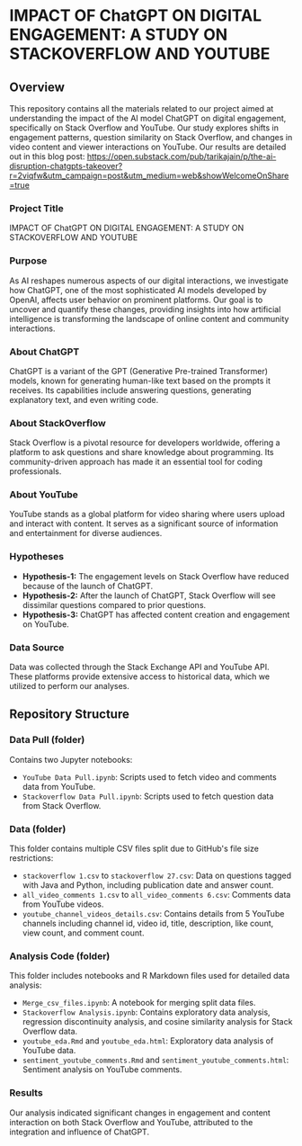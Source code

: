# IMPACT OF ChatGPT ON DIGITAL ENGAGEMENT: A STUDY ON STACKOVERFLOW AND YOUTUBE

## Overview

This repository contains all the materials related to our project aimed at understanding the impact of the AI model ChatGPT on digital engagement, specifically on Stack Overflow and YouTube. Our study explores shifts in engagement patterns, question similarity on Stack Overflow, and changes in video content and viewer interactions on YouTube. Our results are detailed out in this blog post: https://open.substack.com/pub/tarikajain/p/the-ai-disruption-chatgpts-takeover?r=2viqfw&utm_campaign=post&utm_medium=web&showWelcomeOnShare=true

### Project Title
IMPACT OF ChatGPT ON DIGITAL ENGAGEMENT: A STUDY ON STACKOVERFLOW AND YOUTUBE

### Purpose
As AI reshapes numerous aspects of our digital interactions, we investigate how ChatGPT, one of the most sophisticated AI models developed by OpenAI, affects user behavior on prominent platforms. Our goal is to uncover and quantify these changes, providing insights into how artificial intelligence is transforming the landscape of online content and community interactions.

### About ChatGPT
ChatGPT is a variant of the GPT (Generative Pre-trained Transformer) models, known for generating human-like text based on the prompts it receives. Its capabilities include answering questions, generating explanatory text, and even writing code.

### About StackOverflow
Stack Overflow is a pivotal resource for developers worldwide, offering a platform to ask questions and share knowledge about programming. Its community-driven approach has made it an essential tool for coding professionals.

### About YouTube
YouTube stands as a global platform for video sharing where users upload and interact with content. It serves as a significant source of information and entertainment for diverse audiences.

### Hypotheses
- **Hypothesis-1:** The engagement levels on Stack Overflow have reduced because of the launch of ChatGPT.
- **Hypothesis-2:** After the launch of ChatGPT, Stack Overflow will see dissimilar questions compared to prior questions.
- **Hypothesis-3:** ChatGPT has affected content creation and engagement on YouTube.

### Data Source
Data was collected through the Stack Exchange API and YouTube API. These platforms provide extensive access to historical data, which we utilized to perform our analyses.

## Repository Structure

### Data Pull (folder)
Contains two Jupyter notebooks:
- `YouTube Data Pull.ipynb`: Scripts used to fetch video and comments data from YouTube.
- `Stackoverflow Data Pull.ipynb`: Scripts used to fetch question data from Stack Overflow.

### Data (folder)
This folder contains multiple CSV files split due to GitHub's file size restrictions:
- `stackoverflow 1.csv` to `stackoverflow 27.csv`: Data on questions tagged with Java and Python, including publication date and answer count.
- `all_video_comments 1.csv` to `all_video_comments 6.csv`: Comments data from YouTube videos.
- `youtube_channel_videos_details.csv`: Contains details from 5 YouTube channels including channel id, video id, title, description, like count, view count, and comment count.

### Analysis Code (folder)
This folder includes notebooks and R Markdown files used for detailed data analysis:
- `Merge_csv_files.ipynb`: A notebook for merging split data files.
- `Stackoverflow Analysis.ipynb`: Contains exploratory data analysis, regression discontinuity analysis, and cosine similarity analysis for Stack Overflow data.
- `youtube_eda.Rmd` and `youtube_eda.html`: Exploratory data analysis of YouTube data.
- `sentiment_youtube_comments.Rmd` and `sentiment_youtube_comments.html`: Sentiment analysis on YouTube comments.

### Results
Our analysis indicated significant changes in engagement and content interaction on both Stack Overflow and YouTube, attributed to the integration and influence of ChatGPT.
